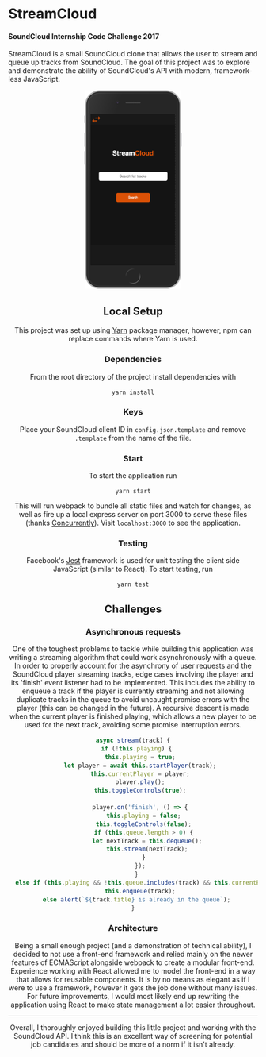 # StreamCloud
#### SoundCloud Internship Code Challenge 2017

StreamCloud is a small SoundCloud clone that allows the user to stream and queue up tracks from SoundCloud. The goal of this project was to explore and demonstrate the ability of SoundCloud's API with modern, framework-less JavaScript.

<div style="text-align: center;">
  <img src="./screenshot-home.png" height=400 />
<div>

## Local Setup

This project was set up using [Yarn](https://github.com/yarnpkg/yarn) package manager, however, npm can replace commands where Yarn is used.

### Dependencies

From the root directory of the project install dependencies with
```
yarn install
```

### Keys

Place your SoundCloud client ID in `config.json.template` and remove `.template` from the name of the file.

### Start

To start the application run
```
yarn start
```

This will run webpack to bundle all static files and watch for changes, as well as fire up a local express server on port 3000 to serve these files (thanks [Concurrently](https://github.com/kimmobrunfeldt/concurrently)). Visit `localhost:3000` to see the application.

### Testing

Facebook's [Jest](https://github.com/facebook/jest) framework is used for unit testing the client side JavaScript (similar to React). To start testing, run
```
yarn test
```

## Challenges

### Asynchronous requests

One of the toughest problems to tackle while building this application was writing a streaming algorithm that could work asynchronously with a queue. In order to properly account for the asynchrony of user requests and the SoundCloud player streaming tracks, edge cases involving the player and its 'finish' event listener had to be implemented. This includes the ability to enqueue a track if the player is currently streaming and not allowing duplicate tracks in the queue to avoid uncaught promise errors with the player (this can be changed in the future). A recursive descent is made when the current player is finished playing, which allows a new player to be used for the next track, avoiding some promise interruption errors.
```JavaScript
async stream(track) {
  if (!this.playing) {
    this.playing = true;
    let player = await this.startPlayer(track);
    this.currentPlayer = player;
    player.play();
    this.toggleControls(true);

    player.on('finish', () => {
      this.playing = false;
      this.toggleControls(false);
      if (this.queue.length > 0) {
        let nextTrack = this.dequeue();
        this.stream(nextTrack);
      }
    });
  }
  else if (this.playing && !this.queue.includes(track) && this.currentPlayer.options.soundId != track.id)
    this.enqueue(track);
  else alert(`${track.title} is already in the queue`);
}
```

### Architecture

Being a small enough project (and a demonstration of technical ability), I decided to not use a front-end framework and relied mainly on the newer features of ECMAScript alongside webpack to create a modular front-end. Experience working with React allowed me to model the front-end in a way that allows for reusable components. It is by no means as elegant as if I were to use a framework, however it gets the job done without many issues. For future improvements, I would most likely end up rewriting the application using React to make state management a lot easier throughout.

----
Overall, I thoroughly enjoyed building this little project and working with the SoundCloud API. I think this is an excellent way of screening for potential job candidates and should be more of a norm if it isn't already.
